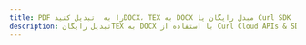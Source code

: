 ---title: PDF را به  تبدیل کنیدDOCX، TEX به DOCX مبدل رایگان یا Curl SDKdescription: تبدیل رایگانTEX به DOCX با استفاده از Curl Cloud APIs & SDK همچنین اسناد PDF را در Cloud ایجاد، ویرایش و رندر کنید.---